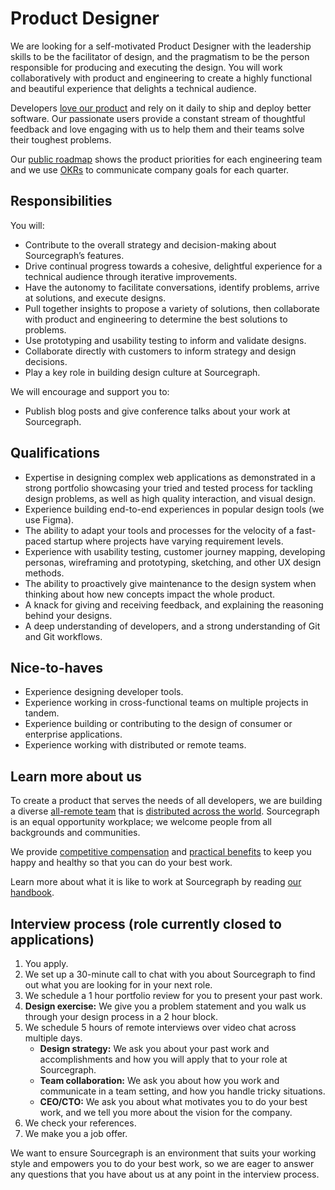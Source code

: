 # Product Designer

We are looking for a self-motivated Product Designer with the leadership skills to be the facilitator of design, and the pragmatism to be the person responsible for producing and executing the design. You will work collaboratively with product and engineering to create a highly functional and beautiful experience that delights a technical audience.

Developers [love our product](https://engineeringblog.yelp.com/2019/11/winning-the-hackathon-with-sourcegraph.html) and rely on it daily to ship and deploy better software. Our passionate users provide a constant stream of thoughtful feedback and love engaging with us to help them and their teams solve their toughest problems.

Our [public roadmap](https://docs.google.com/document/d/1cBsE9801DcBF9chZyMnxRdolqM_1c2pPyGQz15QAvYI/edit) shows the product priorities for each engineering team and we use [OKRs](https://about.sourcegraph.com/company/okrs) to communicate company goals for each quarter.

## Responsibilities

You will:

- Contribute to the overall strategy and decision-making about Sourcegraph’s features.
- Drive continual progress towards a cohesive, delightful experience for a technical audience through iterative improvements.
- Have the autonomy to facilitate conversations, identify problems, arrive at solutions, and execute designs.
- Pull together insights to propose a variety of solutions, then collaborate with product and engineering to determine the best solutions to problems.
- Use prototyping and usability testing to inform and validate designs.
- Collaborate directly with customers to inform strategy and design decisions.
- Play a key role in building design culture at Sourcegraph.

We will encourage and support you to:

- Publish blog posts and give conference talks about your work at Sourcegraph.

## Qualifications

- Expertise in designing complex web applications as demonstrated in a strong portfolio showcasing your tried and tested process for tackling design problems, as well as high quality interaction, and visual design.
- Experience building end-to-end experiences in popular design tools (we use Figma).
- The ability to adapt your tools and processes for the velocity of a fast-paced startup where projects have varying requirement levels.
- Experience with usability testing, customer journey mapping, developing personas, wireframing and prototyping, sketching, and other UX design methods.
- The ability to proactively give maintenance to the design system when thinking about how new concepts impact the whole product.
- A knack for giving and receiving feedback, and explaining the reasoning behind your designs.
- A deep understanding of developers, and a strong understanding of Git and Git workflows.

## Nice-to-haves

- Experience designing developer tools.
- Experience working in cross-functional teams on multiple projects in tandem.
- Experience building or contributing to the design of consumer or enterprise applications.
- Experience working with distributed or remote teams.

## Learn more about us

To create a product that serves the needs of all developers, we are building a diverse [all-remote team](https://about.sourcegraph.com/company/remote) that is [distributed across the world](https://about.sourcegraph.com/company/team). Sourcegraph is an equal opportunity workplace; we welcome people from all backgrounds and communities.

We provide [competitive compensation](https://about.sourcegraph.com/handbook/people-ops/compensation) and [practical benefits](https://about.sourcegraph.com/handbook/people-ops/benefits-and-perks) to keep you happy and healthy so that you can do your best work.

Learn more about what it is like to work at Sourcegraph by reading [our handbook](https://about.sourcegraph.com/handbook/).

## Interview process (role currently closed to applications)

1. You apply.
1. We set up a 30-minute call to chat with you about Sourcegraph to find out what you are looking for in your next role.
1. We schedule a 1 hour portfolio review for you to present your past work.
1. **Design exercise:** We give you a problem statement and you walk us through your design process in a 2 hour block.
1. We schedule 5 hours of remote interviews over video chat across multiple days.
   - **Design strategy:** We ask you about your past work and accomplishments and how you will apply that to your role at Sourcegraph.
   - **Team collaboration:** We ask you about how you work and communicate in a team setting, and how you handle tricky situations.
   - **CEO/CTO:** We ask you about what motivates you to do your best work, and we tell you more about the vision for the company.
1. We check your references.
1. We make you a job offer.

We want to ensure Sourcegraph is an environment that suits your working style and empowers you to do your best work, so we are eager to answer any questions that you have about us at any point in the interview process.
